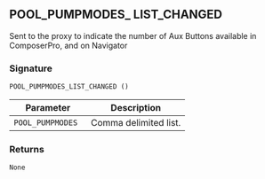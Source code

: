## POOL\_PUMPMODES\_ LIST\_CHANGED

Sent to the proxy to indicate the number of Aux Buttons available in ComposerPro, and on Navigator


### Signature

`POOL_PUMPMODES_LIST_CHANGED ()`


| Parameter | Description |
| --- | --- |
| `POOL_PUMPMODES ` | Comma delimited list. |


### Returns

`None`

